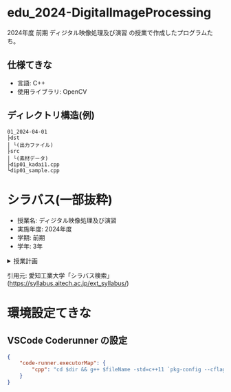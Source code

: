 # edu_2024-DigitalImageProcessing
2024年度 前期 ディジタル映像処理及び演習 の授業で作成したプログラムたち。

## 仕様てきな
- 言語: C++
- 使用ライブラリ: OpenCV

## ディレクトリ構造(例)
```
01_2024-04-01
├dst
│ └(出力ファイル)
├src
│ └(素材データ)
├dip01_kadai1.cpp
└dip01_sample.cpp
```

# シラバス(一部抜粋)
- 授業名: ディジタル映像処理及び演習
- 実施年度: 2024年度
- 学期: 前期
- 学年: 3年


<details>
    <summary>授業計画</summary>

1. オリエンテーション・ディジタル画像の基礎【講義・演習／復習6時間】  
    授業の進め方，単位取得に関わる出席，課題提出，評価方法について説明する．ディジタル画像の基礎およびOpenCV（ライブラリ）について講義し，画像読み込み，簡単な画像加工（グレースケール化など），画像保存の仕方を学ぶ．復習：人物画像ファイルを読み込み，グレースケール化と2値化しきい値処理を施すことで，この「人物」の顔画像（輪郭線画像）をできるかぎりはっきりと抽出し，結果画像を提出する．  
2. 画素単位の処理【講義・演習／予習1時間復習5時間】  
    画素単位の加工の仕方を学ぶ．予習：画素や色空間などの基本を復習しておく．復習：課題画像に映っている3名のグリーン・アーミーメンをできる限り残して，それ以外の部分は黒色となった画像を生成し，結果画像を提出する．  
3. 動画像の取り扱い【講義・演習／予習1時間復習5時間】  
    動画の読み込み方，簡単な加工の仕方，動画出力の仕方を学ぶ．予習：動画の仕組みについて調べておく．復習：課題のビデオファイル（3Dプリント中のサンダル）から，サンダル部分だけをできるだけ残して，背景部分を削除したビデオを生成し，結果のムービーを提出する．  
4. 画像の濃度値変換【講義・演習／予習1時間復習5時間】  
    トーンカーブによる濃度値変換について学ぶ．予習：ルックアップテーブルについて調べておく．復習：カラー映像をポスタリゼーション化してアニメ調に変換するプログラムを作成し，提出する．また，自分の顔映像をカラーアニメ調に変換したビデオを生成して提出する．  
5. 空間フィルタ【講義・演習／予習1時間復習5時間】  
    画像加工の基本の一つかつ重要な空間フィルタリングについて学ぶ．予習：ガウシアン，ラプラシアン，メディアンについて調べておく．復習：課題のムービーをアニメ調に変換するプログラムを作り，変換したムービーを提出する．  
6. ２値画像処理【講義・演習／予習1時間復習5時間】  
    パターン認識の基礎である２値画像処理について学ぶ．予習：パターン認識とはどういうものか調べておく．復習：課題画像に対して，領域処理に用いた2値画像，結果画像，および前処理の手順（膨張収縮処理に用いた構造要素，回数），抽出に用いた円形度のしきい値，抽出された各円の円形度，面積，周囲長を記したレポートを作成して，PDFファイルとして提出する．  
7. 動きの検出【講義・演習／予習1時間復習5時間】  
    動画像処理の基礎について解説し，動画中の「動き」の検出の仕方を学ぶ．予習：オプティカルフローについて調べておく．復習：課題の動画像中に現れるそれぞれの人の頭付近に青い丸印マーカが出るようにし，結果のムービーを提出する．  
8. 周波数フィルタリング【講義・演習／予習1時間復習5時間】  
    画像は波の集合体であることを学ぶ．周波数空間での加工と実空間における結果について演習を通して理解を深める．予習：フーリエ変換について調べておく．復習：自分を映したビデオカメラ映像（PC付属カメラ）を読み込んで，映像をフーリエ変換してから低周波成分を除去して（ハイパスフィルタ），フーリエ逆変換を施した上で，さらに画像に2値化処理を施すことで，自分の顔映像を版画風に変換した10秒程度のビデオファイルを生成し，提出する．  
9. 画像の幾何学変形【講義・演習／予習1時間復習5時間】  
    画像のユークリッド変換，剛体変換，アフィン変換（画像の回転・拡大・縮小）について学ぶ．予習：ユークリッド変換，剛体変換，アフィン変換について調べておく．復習：背景画像上に複数の他の映像（人物を切り出した画像など）を配置し，それらが移動・変形するムービーを作り，提出する．  
10. ハフ変換【講義・演習／予習1時間復習5時間】  
    パターン認識の代表的な手法の一つであるハフ変換と物体認識について学ぶ．予習：ハフ変換とは何か調べておく．復習：動画中の円を検出し，円が検出されたフレームのみをまとめた動画を出力し，提出する．  
11. 特別講義【講義・演習／予習1時間復習5時間】  
    画像処理分野でのAI【講義・演習／予習1時間復習5時間】AIの歴史を振り返りながら，画像処理分野で使われている機械学習や深層学習などのAI関連技術について学ぶ．予習：画像処理分野でのAIの活用例を調べておく．復習：画像処理AIを用いた画像認識プログラムを作り，認識結果を示す動画を提出する．  
12. 問題解決(1) -顔認識への応用-【講義・演習／予習1時間復習5時間】  
    映像中の人の顔の認識方法について学ぶ．予習：OpenCVの顔認識機能について調べておく．復習：プリクラ風の加工（目を大きく，猫耳を付ける，チークを塗るなど）を施すプログラムを作り，自分の顔を加工したムービーを提出する．  
13. OpenCVとOpenGLの連携【講義・演習／予習1時間復習5時間】  
    拡張現実（Augmented Reality, AR）について学ぶ．その際必要となる，OpenCVとOpenGLの連携方法を習得する．予習：２年後期で行ったCGプログラミングの復習をしておくこと．復習：OpenGLウィンドウ中心付近に十分に大きい立方体を表示しておく．そして，カメラの前で手を上下左右に動かすと，動かした方向と速度に応じて立方体が回転運動するようにしなさい．例えば，手を上方向にゆっくり動かすと立方体も上方向に低速回転して，手を右下方向に素早く動かすと，立方体も右下方向に高速回転するようにする．動作風景を録画し，ムービーを提出する．  
14. 課題解決演習(2)【講義・演習／予習1時間復習5時間】  
    物体認識，映像加工に関する課題に取り組む．これまで習得してきた技術を駆使し，課題を解く．予習：これまでの講義内容をおさらいしておくこと．復習：課題を仕上げ（完成度を上げ），完成版を提出する．  
15. OpenGLとOpenCVの連携(2) テクスチャ【講義・演習／予習1時間復習5時間】  
    テクスチャマッピングによる映像加工について学ぶ．予習：テクスチャマッピングについて復習しておくこと．復習：肌色領域を認識し，顔と手を別々に認識した上で，顔と手をテクスチャマッピングした動画を提出する．    
</details>

引用元: 愛知工業大学「シラバス検索」(https://syllabus.aitech.ac.jp/ext_syllabus/)

# 環境設定てきな
## VSCode Coderunner の設定
```json
{
    "code-runner.executorMap": {
        "cpp": "cd $dir && g++ $fileName -std=c++11 `pkg-config --cflags --libs opencv4` && ./a.out",
    }
}
```
